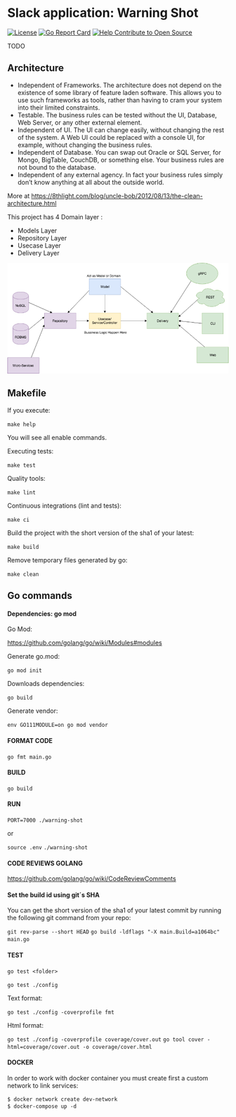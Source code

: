 # Slack application: Warning Shot

[![License](https://img.shields.io/github/license/mashape/apistatus.svg)](https://github.com/bernardosecades/warning-shot/blob/master/LICENSE)
[![Go Report Card](https://goreportcard.com/badge/github.com/bernardosecades/warning-shot)](https://goreportcard.com/report/github.com/bernardosecades/warning-shot)
[![Help Contribute to Open Source](https://www.codetriage.com/bernardosecades/warning-shot/badges/users.svg)](https://www.codetriage.com/bernardosecades/warning-shot)

TODO

## Architecture

 * Independent of Frameworks. The architecture does not depend on the existence of some library of feature laden software. This allows you to use such frameworks as tools, rather than having to cram your system into their limited constraints.
 * Testable. The business rules can be tested without the UI, Database, Web Server, or any other external element.
 * Independent of UI. The UI can change easily, without changing the rest of the system. A Web UI could be replaced with a console UI, for example, without changing the business rules.
 * Independent of Database. You can swap out Oracle or SQL Server, for Mongo, BigTable, CouchDB, or something else. Your business rules are not bound to the database.
 * Independent of any external agency. In fact your business rules simply don’t know anything at all about the outside world.

More at https://8thlight.com/blog/uncle-bob/2012/08/13/the-clean-architecture.html

This project has  4 Domain layer :
 * Models Layer
 * Repository Layer
 * Usecase Layer  
 * Delivery Layer
 
![golang clean architecture](docs/clean-arch.png)

## Makefile

If you execute:

```make help```

You will see all enable commands.

Executing tests:

```make test```

Quality tools:

```make lint```

Continuous integrations (lint and tests):

```make ci```

Build the project with the short version of the sha1 of your latest:

```make build```

Remove temporary files generated by go:

```make clean```

## Go commands 

#### Dependencies: go mod

Go Mod:

https://github.com/golang/go/wiki/Modules#modules

Generate go.mod:

```go mod init``` 

Downloads dependencies:

```go build```

Generate vendor:

```env GO111MODULE=on go mod vendor```

#### FORMAT CODE

```go fmt main.go```

#### BUILD

```go build```

#### RUN

```PORT=7000 ./warning-shot```

or

```source .env```
```./warning-shot```

#### CODE REVIEWS GOLANG

https://github.com/golang/go/wiki/CodeReviewComments

#### Set the build id using git´s SHA

You can get the short version of the sha1 of your latest commit by running the following git command from your repo:

```git rev-parse --short HEAD```
```go build -ldflags "-X main.Build=a1064bc" main.go```


#### TEST

```go test <folder>```

```go test ./config```

Text format:

```go test ./config -coverprofile fmt```

Html format:

```go test ./config -coverprofile coverage/cover.out```
```go tool cover -html=coverage/cover.out -o coverage/cover.html```

#### DOCKER

In order to work with docker container you must create first a custom network to link services:

```
$ docker network create dev-network
$ docker-compose up -d 
```
